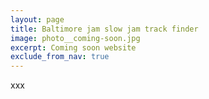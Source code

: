 ```yaml
---
layout: page
title: Baltimore jam slow jam track finder
image: photo__coming-soon.jpg
excerpt: Coming soon website
exclude_from_nav: true
---
```



xxx